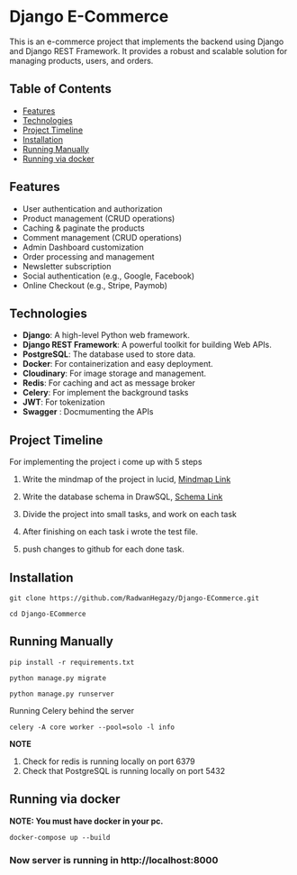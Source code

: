 # Django E-Commerce

This is an e-commerce project that implements the backend using Django and Django REST Framework. It provides a robust and scalable solution for managing products, users, and orders.

## Table of Contents

- [Features](#features)
- [Technologies](#technologies)
- [Project Timeline](#project-timeline)
- [Installation](#installation)
- [Running Manually](#running-manually)
- [Running via docker](#installaion-and-running-via-docker)

## Features

- User authentication and authorization
- Product management (CRUD operations)
- Caching & paginate the products 
- Comment management (CRUD operations)
- Admin Dashboard customization
- Order processing and management
- Newsletter subscription
- Social authentication (e.g., Google, Facebook)
- Online Checkout (e.g., Stripe, Paymob)

## Technologies

- **Django**: A high-level Python web framework.
- **Django REST Framework**: A powerful toolkit for building Web APIs.
- **PostgreSQL**: The database used to store data.
- **Docker**: For containerization and easy deployment.
- **Cloudinary**: For image storage and management.
- **Redis**: For caching and act as message broker
- **Celery**: For implement the background tasks
- **JWT**: For tokenization
- **Swagger** : Docmumenting the APIs

## Project Timeline 
For implementing the project i come up with 5 steps

1. Write the mindmap of the project in lucid, [Mindmap Link](https://lucid.app/lucidspark/ee3c3556-7805-4883-a4fb-c2db701358e7/edit?viewport_loc=-2772%2C-926%2C3310%2C1539%2C0_0&invitationId=inv_39da33f6-1baf-4065-b39f-65f3425e5d26)

2. Write the database schema in DrawSQL, [Schema Link](https://drawsql.app/teams/test-1748/diagrams/e-commerce)

3. Divide the project into small tasks, and work on each task

4. After finishing on each task i wrote the test file.

5. push changes to github for each done task.


## Installation

```
git clone https://github.com/RadwanHegazy/Django-ECommerce.git
```

```
cd Django-ECommerce
```

## Running Manually

```
pip install -r requirements.txt
```

```
python manage.py migrate
```

```
python manage.py runserver
```

Running Celery behind the server
```
celery -A core worker --pool=solo -l info
```

**NOTE**

1. Check for redis is running locally on port 6379
2. Check that PostgreSQL is running locally on port 5432


## Running via docker

**NOTE: You must have docker in your pc.**

```
docker-compose up --build
```

### Now server is running in http://localhost:8000





